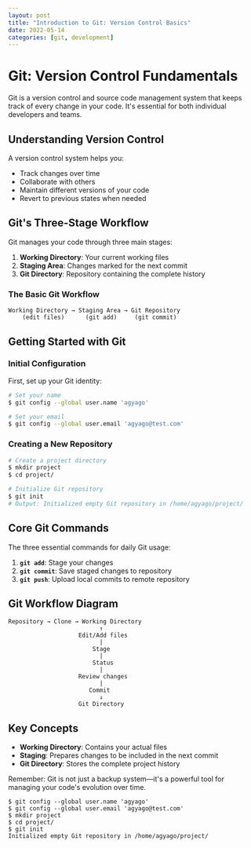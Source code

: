 ```yaml
---
layout: post
title: "Introduction to Git: Version Control Basics"
date: 2022-05-14
categories: [git, development]
---
```


# Git: Version Control Fundamentals

Git is a version control and source code management system that keeps track of every change in your code. It's essential for both individual developers and teams.

## Understanding Version Control

A version control system helps you:
- Track changes over time
- Collaborate with others
- Maintain different versions of your code
- Revert to previous states when needed

## Git's Three-Stage Workflow

Git manages your code through three main stages:

1. **Working Directory**: Your current working files
2. **Staging Area**: Changes marked for the next commit
3. **Git Directory**: Repository containing the complete history

### The Basic Git Workflow

```
Working Directory → Staging Area → Git Repository
    (edit files)      (git add)     (git commit)
```

## Getting Started with Git

### Initial Configuration

First, set up your Git identity:

```bash
# Set your name
$ git config --global user.name 'agyago'

# Set your email
$ git config --global user.email 'agyago@test.com'
```

### Creating a New Repository

```bash
# Create a project directory
$ mkdir project
$ cd project/

# Initialize Git repository
$ git init
# Output: Initialized empty Git repository in /home/agyago/project/
```

## Core Git Commands

The three essential commands for daily Git usage:

1. **`git add`**: Stage your changes
2. **`git commit`**: Save staged changes to repository
3. **`git push`**: Upload local commits to remote repository

## Git Workflow Diagram

```
Repository → Clone → Working Directory
                          ↑
                    Edit/Add files
                          |
                        Stage
                          |
                        Status
                          |
                    Review changes
                          |
                       Commit
                          ↓
                    Git Directory
```

## Key Concepts

- **Working Directory**: Contains your actual files
- **Staging**: Prepares changes to be included in the next commit
- **Git Directory**: Stores the complete project history

Remember: Git is not just a backup system—it's a powerful tool for managing your code's evolution over time.

```git
$ git config --global user.name 'agyago'
$ git config --global user.email 'agyago@test.com'
$ mkdir project
$ cd project/
$ git init
Initialized empty Git repository in /home/agyago/project/
```
